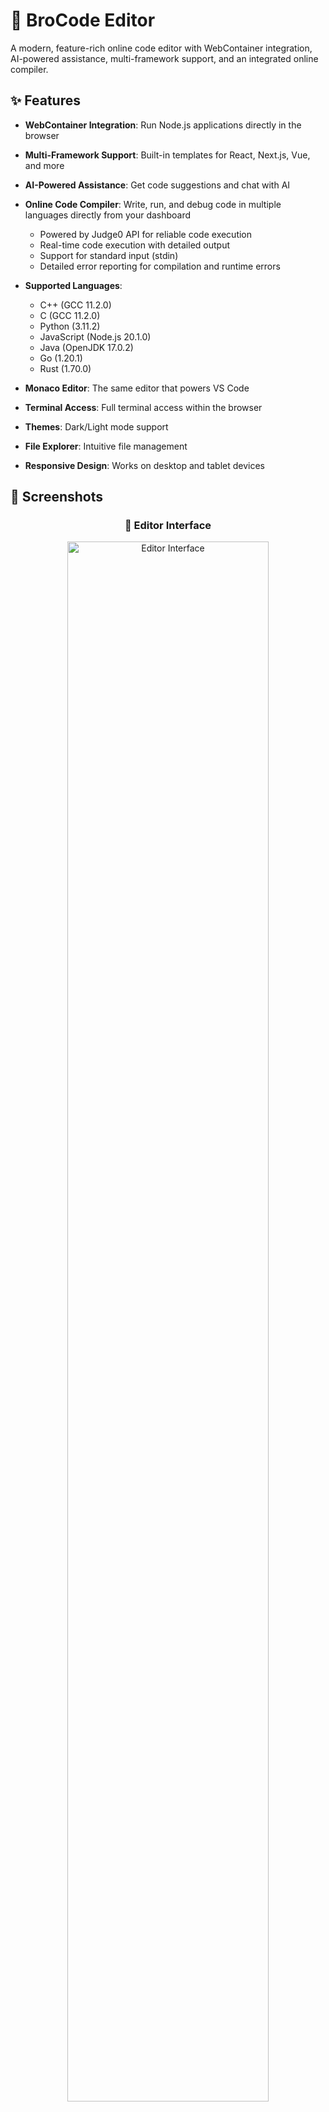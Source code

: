 # 🚀 BroCode Editor

A modern, feature-rich online code editor with WebContainer integration, AI-powered assistance, multi-framework support, and an integrated online compiler.



## ✨ Features

- **WebContainer Integration**: Run Node.js applications directly in the browser
- **Multi-Framework Support**: Built-in templates for React, Next.js, Vue, and more
- **AI-Powered Assistance**: Get code suggestions and chat with AI
- **Online Code Compiler**: Write, run, and debug code in multiple languages directly from your dashboard
  - Powered by Judge0 API for reliable code execution
  - Real-time code execution with detailed output
  - Support for standard input (stdin)
  - Detailed error reporting for compilation and runtime errors
- **Supported Languages**:
  - C++ (GCC 11.2.0)
  - C (GCC 11.2.0)
  - Python (3.11.2)
  - JavaScript (Node.js 20.1.0)
  - Java (OpenJDK 17.0.2)
  - Go (1.20.1)
  - Rust (1.70.0)

- **Monaco Editor**: The same editor that powers VS Code
- **Terminal Access**: Full terminal access within the browser
- **Themes**: Dark/Light mode support
- **File Explorer**: Intuitive file management
- **Responsive Design**: Works on desktop and tablet devices

## 📸 Screenshots

<div align="center">
  <h3>🎨 Editor Interface</h3>
  <img src="Screenshot from 2025-09-14 20-19-07.png" alt="Editor Interface" width="80%">
  
 
  
  <h3>💬 AI Chat Assistant</h3>
  <img src="Screenshot from 2025-09-14 20-28-51.png" alt="AI Chat Assistant" width="80%">
  
  <h3>📁 Dashboard</h3>
  <img src="Screenshot from 2025-09-14 20-29-12.png" alt="File Explorer" width="80%">
  
  <h3>💻 Online Compiler</h3>
  <img src="image.png" alt="Online Compiler" width="80%">
  
  <h3>▶️ Demo Video</h3>
  <p>Watch the demo video on Google Drive: <a href="https://drive.google.com/file/d/1O47CElx0LnMNmgOK0WhQFo0r2wppQ0kw/view" target="_blank">BroCode Editor Demo</a></p>

 
</div>

## 🛠 Tech Stack

- **Frontend**: Next.js 15, React 19, TypeScript
- **Code Execution**: Judge0 API
- **Styling**: Tailwind CSS, Radix UI
- **Code Editing**: Monaco Editor, XTerm.js
- **Containerization**: WebContainers API
- **AI**: Google Generative AI
- **Authentication**: NextAuth.js
- **Database**: Prisma with MongoDB
- **State Management**: Zustand
- **Form Handling**: React Hook Form with Zod
- **UI Components**: Shadcn/UI

## 🚀 Getting Started

### Prerequisites

- Node.js 18+ and npm 9+
- MongoDB Atlas account (for database)
- Google Cloud account (for AI features)

### Installation

1. Clone the repository:
   ```bash
   git clone https://github.com/Abhay2004Kumar/Stable-broCode.git
   cd BroCOde
   ```

2. Install dependencies:
   ```bash
   npm install
   ```

3. Set up environment variables:
   Create a `.env` file in the root directory and add the following:
   ```env
   DATABASE_URL="mongodb+srv://<username>:<password>@<cluster>.mongodb.net/brocode?retryWrites=true&w=majority"
   NEXTAUTH_SECRET=your_nextauth_secret
   NEXTAUTH_URL=your_local_or_deployed_url
   GOOGLE_CLIENT_ID=your_google_client_id
   GOOGLE_CLIENT_SECRET=your_google_client_secret
   GEMINI_API_KEY=your_gemini_api_key
   ```

4. Initialize the database:
   ```bash
   npx prisma generate
   npx prisma db push
   ```

5. Start the development server:
   ```bash
   npm run dev
   ```

6. Open [http://localhost:3000](http://localhost:3000) in your browser.

## 📦 Available Scripts

- `npm run dev` - Start the development server
- `npm run build` - Build the application for production
- `npm start` - Start the production server
- `npm run lint` - Run ESLint

## 🏗 Project Structure

```
brocode/
├── app/                    # Next.js app directory
│   ├── api/                # API routes
│   ├── auth/               # Authentication pages
│   ├── dashboard/          # Dashboard pages
│   └── playground/         # Code playground
├── components/             # Reusable components
├── features/               # Feature modules
│   ├── ai-chat/            # AI chat functionality
│   ├── auth/               # Authentication logic
│   ├── dashboard/          # Dashboard features
│   └── webcontainers/      # WebContainer integration
├── lib/                    # Utility functions
├── prisma/                 # Database schema
└── public/                 # Static files
```

## 🌟 Supported Frameworks

- React
- Next.js
- Vue
- Svelte
- Node.js
- And many more through custom templates

## 🤝 Contributing

Contributions are welcome! Please follow these steps:

1. Fork the repository
2. Create a new branch: `git checkout -b feature/your-feature`
3. Make your changes and commit: `git commit -m 'Add some feature'`
4. Push to the branch: `git push origin feature/your-feature`
5. Open a pull request

## 📄 License

This project is licensed under the MIT License - see the [LICENSE](LICENSE) file for details.

## 🙏 Acknowledgments

- Next.js and Vercel for the amazing framework
- The WebContainer team for making browser-based Node.js possible
- The open-source community for all the amazing libraries used in this project
